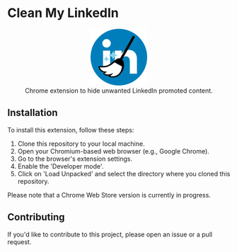# Clean My LinkedIn

<div align="center">
  <img src="images/icon128.png" alt="Extension Logo">
  
</div>
<div align="center">Chrome extension to hide unwanted LinkedIn promoted content.
</div>

## Installation

To install this extension, follow these steps:

1. Clone this repository to your local machine.
2. Open your Chromium-based web browser (e.g., Google Chrome).
3. Go to the browser's extension settings.
4. Enable the 'Developer mode'.
5. Click on 'Load Unpacked' and select the directory where you cloned this repository.

Please note that a Chrome Web Store version is currently in progress.

## Contributing

If you'd like to contribute to this project, please open an issue or a pull request.
